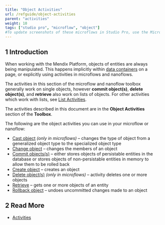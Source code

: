 ```yaml
---
title: "Object Activities"
url: /refguide/object-activities
parent: "activities"
weight: 10
tags: ["studio pro", "microflow", "object"]
#To update screenshots of these microflows in Studio Pro, use the Microflow Screenshots app.
---
```


## 1 Introduction

When working with the Mendix Platform, objects of entities are always being manipulated. This happens implicitly within [data containers](data-widgets) on a page, or explicitly using activities in microflows and nanoflows.

The activities in this section of the microflow and nanoflow toolbox generally work on single objects, however **commit object(s)**, **delete object(s)**, and **retrieve** also work on lists of objects. For other activities which work with lists, see [List Activities](list-activities).

The activities described in this document are in the **Object Activities** section of the **Toolbox**.

The following are the object activities you can use in your microflow or nanoflow:

* [Cast object](cast-object) *(only in microflows)* – changes the type of object from a generalized object type to the specialized object type
* [Change object](change-object) – changes the members of an object
* [Commit objects(s)](committing-objects) – either stores objects of persistable entities in the database or stores objects of non-persistable entities in memory to allow them to be rolled back
* [Create object](create-object) – creates an object
* [Delete object(s)](deleting-objects) *(only in microflows)* – activity deletes one or more objects
* [Retrieve](retrieve) – gets one or more objects of an entity
* [Rollback object](rollback-object) – undoes uncommitted changes made to an object

## 2 Read More

* [Activities](activities)
